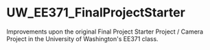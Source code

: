 # UW_EE371_FinalProjectStarter
Improvements upon the original Final Project Starter Project / Camera Project in the University of Washington's EE371 class.

